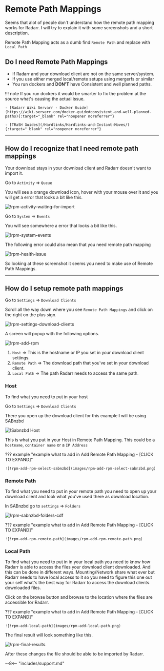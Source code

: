 # Remote Path Mappings

Seems that alot of people don't understand how the remote path mapping works for Radarr. I will try to explain it with some screenshots and a short description.

Remote Path Mapping acts as a dumb find `Remote Path` and replace with `Local Path`

## Do I need Remote Path Mappings

- If Radarr and your download client are not on the same server/system.
- If you use either merged local/remote setups using mergerfs or similar
- You run dockers and **DON'T** have Consistent and well planned paths.

!!! note
    If you run dockers it would be smarter to fix the problem at the source what's causing the actual issue.

    - [Radarr Wiki Servarr - Docker Guide](https://wiki.servarr.com/docker-guide#consistent-and-well-planned-paths){:target="_blank" rel="noopener noreferrer"}

    - [TRaSH Guides](/Hardlinks/Hardlinks-and-Instant-Moves/){:target="_blank" rel="noopener noreferrer"}

------

## How do I recognize that I need remote path mappings

Your download stays in your download client and Radarr doesn't want to import it.

Go to `Activity` => `Queue`

You will see a orange download icon, hover with your mouse over it and you will get a error that looks a bit like this.

![!rpm-activity-waiting-for-import](images/rpm-activity-waiting-for-import.png)

Go to `System` => `Events`

You will see somewhere a error that looks a bit like this.

![!rpm-system-events](images/rpm-system-events.png)

The following error could also mean that you need remote path mapping

![!rpm-health-issue](images/rpm-health-issue.png)

So looking at these screenshot it seems you need to make use of Remote Path Mappings.

------

## How do I setup remote path mappings

Go to `Settings` => `Download Clients`

Scroll all the way down where you see `Remote Path Mappings` and click on the right on the plus sign.

![!rpm-settings-download-clients](images/rpm-settings-download-clients.png)

A screen will popup with the following options.

![!rpm-add-rpm](images/rpm-add-rpm.png)

1. `Host` => This is the hostname or IP you set in your download client settings.
1. `Remote Path` => The download path that you've set in your download client.
1. `Local Path` => The path Radarr needs to access the same path.

### Host

To find what you need to put in your host

Go to `Settings` => `Download Clients`

There you open up the download client for this example I will be using SABnzbd

![!Sabnzbd Host](images/rpm-sabnzbd-host.png)

This is what you put in your Host in Remote Path Mapping.
This could be a `hostname`, `container name` or a `IP Address`

??? example "example what to add in Add Remote Path Mapping - [CLICK TO EXPAND]"

    ![!rpm-add-rpm-select-sabnzbd](images/rpm-add-rpm-select-sabnzbd.png)

### Remote Path

To find what you need to put in your remote path you need to open up your download client and look what you've used there as download location.

In SABnzbd go to `settings` => `Folders`

![!rpm-sabnzbd-folders-cdf](images/rpm-sabnzbd-folders-cdf.png)

??? example "example what to add in Add Remote Path Mapping - [CLICK TO EXPAND]"

    ![!rpm-add-rpm-remote-path](images/rpm-add-rpm-remote-path.png)

### Local Path

To find what you need to put in in your local path you need to know how Radarr is able to access the files your download client downloaded. And this can be done in different ways. Mounting/Network share what ever but Radarr needs to have local access to it so you need to figure this one out your self what's the best way for Radarr to access the download clients downloaded files.

Click on the browse button and browse to the location where the files are accessible for Radarr.

??? example "example what to add in Add Remote Path Mapping - [CLICK TO EXPAND]"

    ![!rpm-add-local-path](images/rpm-add-local-path.png)

The final result will look something like this.

![!rpm-final-results](images/rpm-final-results.png)

After these changes the file should be able to be imported by Radarr.

--8<-- "includes/support.md"
